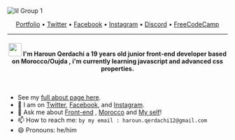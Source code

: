 <!-- ![pic4](https://user-images.githubusercontent.com/77006967/151188897-15a81ee8-1de5-4cf1-9d83-1398a5157a6f.png) -->
<!-- ![pic5](https://user-images.githubusercontent.com/77006967/151196590-c8edf6f6-9018-4a0f-9830-2e710d070899.png)
 -->
<!--  ![Group 1](https://user-images.githubusercontent.com/77006967/151197233-f1732b86-ce88-4cef-9419-616149dc4fc6.png) -->
![lil Group 1](https://user-images.githubusercontent.com/77006967/151198935-a2c6cea6-1201-4165-b23a-a800cf6b4afe.png)

<p align="center">
  <a href="#">Portfolio</a> •
  <a href="https://twitter.com/HarounQer">Twitter</a> •
  <a href="https://www.facebook.com/HarounQer/">Facebook</a> •
  <a href="#">Instagram</a> •
  <a href="https://discord.com/users/795926735274377257">Discord</a> •
  <a href="https://www.freecodecamp.org/HarounQer">FreeCodeCamp</a> 
</p>

---
<h4 align="center" >
<img src="https://raw.githubusercontent.com/iampavangandhi/iampavangandhi/master/gifs/Hi.gif" width="30px"> I'm Haroun Qerdachi a 19 years old junior front-end developer based on Morocco/Oujda , i'm currently learning javascript and advanced css properties.
</h4>

<br>

- See my [full about page here](#).
- 👯 I am on [Twitter](#), [Facebook](#), and [Instagram](#).
- 💬 Ask me about [Front-end](#) , [Morocco](#) and [My self](#)!
- 📫 How to reach me: `by my email : haroun.qerdachi12@gmail.com`
- 😄 Pronouns: he/him

